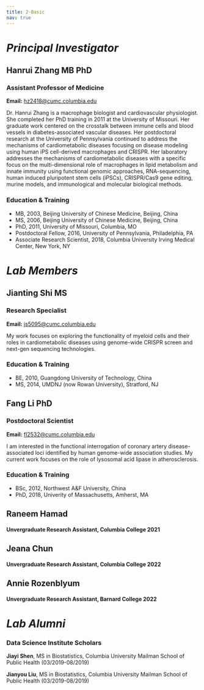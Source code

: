 ```yaml
---
title: 2-Basic
nav: true
---
```


# _**Principal Investigator**_

## Hanrui Zhang MB PhD
### Assistant Professor of Medicine 
**Email:** hz2418@cumc.columbia.edu

Dr. Hanrui Zhang is a macrophage biologist and cardiovascular physiologist. She completed her PhD training in 2011 at the University of Missouri. Her graduate work centered on the crosstalk between immune cells and blood vessels in diabetes-associated vascular diseases. Her postdoctoral research at the University of Pennsylvania continued to address the mechanisms of cardiometabolic diseases focusing on disease modeling using human iPS cell-derived macrophages and CRISPR. Her laboratory addresses the mechanisms of cardiometabolic diseases with a specific focus on the multi-dimensional role of macrophages in lipid metabolism and innate immunity using functional genomic approaches, RNA-sequencing, human induced pluripotent stem cells (iPSCs), CRISPR/Cas9 gene editing, murine models, and immunological and molecular biological methods. 

### Education & Training
- MB, 2003, Beijing University of Chinese Medicine, Beijing, China
- MS, 2006, Beijing University of Chinese Medicine, Beijing, China
- PhD, 2011, University of Missouri, Columbia, MO
- Postdoctoral Fellow, 2016, University of Pennsylvania, Philadelphia, PA
- Associate Research Scientist, 2018, Columbia University Irving Medical Center, New York, NY

# _**Lab Members**_

## Jianting Shi MS 
### Research Specialist
**Email:** js5095@cumc.columbia.edu

My work focuses on exploring the functionality of myeloid cells and their roles in cardiometabolic diseases using genome-wide CRISPR screen and next-gen sequencing technologies.

### Education & Training
- BE, 2010, Guangdong University of Technology, China
- MS, 2014, UMDNJ (now Rowan University), Stratford, NJ

## Fang Li PhD
### Postdoctoral Scientist
**Email:** fl2532@cumc.columbia.edu

I am interested in the functional interrogation of coronary artery disease-associated loci identified by human genome-wide association studies. My current work focuses on the role of lysosomal acid lipase in atherosclerosis.

### Education & Training
- BSc, 2012, Northwest A&F University, China
- PhD, 2018, Univerity of Massachusetts, Amherst, MA

## Raneem Hamad
#### Unvergraduate Research Assistant, Columbia College 2021

## Jeana Chun
#### Unvergraduate Research Assistant, Columbia College 2022

## Annie Rozenblyum
#### Unvergraduate Research Assistant, Barnard College 2022



# _**Lab Alumni**_

### Data Science Institute Scholars
**Jiayi Shen**, MS in Biostatistics, Columbia University Mailman School of Public Health (03/2019-08/2019)

**Jianyou Liu**, MS in Biostatistics, Columbia University Mailman School of Public Health (03/2019-08/2019)







